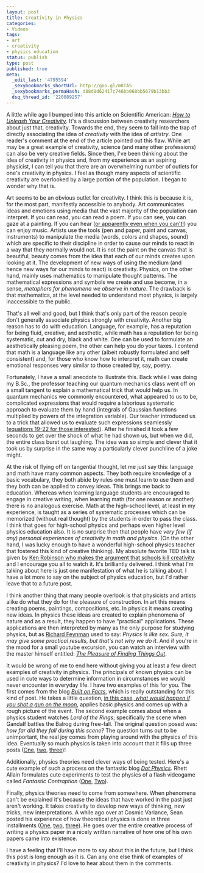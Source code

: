 ```yaml
---
layout: post
title: Creativity in Physics
categories:
- Videos
tags:
- art
- creativity
- physics education
status: publish
type: post
published: true
meta:
  _edit_last: '4795594'
  _sexybookmarks_shortUrl: http://goo.gl/mKTA5
  _sexybookmarks_permaHash: d88d8d62417c746bb068bb5679b13bb3
  dsq_thread_id: '220089257'
---
```

A little while ago I bumped into this article on Scientific American: <em><a href="http://www.sciam.com/article.cfm?id=how-to-unleash-your-creativity">How to Unleash Your Creativity</a></em>. It's a discussion between creativity researchers about just that, creativity. Towards the end, they seem to fall into the trap of directly associating the idea of <em>creativity</em> with the idea of <em>artistry</em>. One reader's comment at the end of the article pointed out this flaw. While art may be a great example of creativity, science (and many other professions) can also be very creative fields. Since then, I've been thinking about the idea of creativity in physics and, from my experience as an aspiring physicist, I can tell you that there are an overwhelming number of outlets for one's creativity in physics. I feel as though many aspects of scientific creativity are overlooked by a large portion of the population. I began to wonder why that is.

Art seems to be an obvious outlet for creativity. I think this is because it is, for the most part, manifestly accessible to anybody. Art communicates ideas and emotions using media that the vast majority of the population can interpret. If you can read, you can read a poem. If you can see, you can gaze at a painting. If you can hear (<a href="http://www.ted.com/index.php/talks/evelyn_glennie_shows_how_to_listen.html">or apparently even when you can't!</a>) you can enjoy music. Artists use the tools (pen and paper, paint and canvas, instruments) to manipulate the media (words, colors and shapes, sound) which are specific to their discipline in order to cause our minds to react in a way that they normally would not. It is not the paint on the canvas that is beautiful, beauty comes from the idea that each of our minds creates upon looking at it. The development of new ways of using the medium (and hence new ways for our minds to react) is creativity. Physics, on the other hand, mainly uses mathematics to manipulate thought patterns. The mathematical expressions and symbols we create and use become, in a sense,<em> metaphors for phenomena we observe in nature</em>. The drawback is that mathematics, at the level needed to understand most physics, is largely inaccessible to the public.

That's all well and good, but I think that's only part of the reason people don't generally associate physics strongly with creativity. Another big reason has to do with education. Language, for example, has a reputation for being fluid, creative, and aesthetic, while math has a reputation for being systematic, cut and dry, black and white. One can be used to formulate an aesthetically pleasing poem, the other can help you do your taxes. I contend that math is a language like any other (albeit robustly formulated and self consistent) and, for those who know how to interpret it, math can create emotional responses very similar to those created by, say, poetry.

Fortunately, I have a small anecdote to illustrate this. Back while I was doing my B.Sc., the professor teaching our quantum mechanics class went off on a small tangent to explain a mathematical trick that would help us. In quantum mechanics we commonly encountered, what appeared to us to be, complicated expressions that would require a laborious systematic approach to evaluate them by hand (integrals of Gaussian functions multiplied by powers of the integration variable). Our teacher introduced us to a trick that allowed us to evaluate such expressions seamlessly (<a href="http://mathworld.wolfram.com/GaussianIntegral.html">equations 19-22 for those interested</a>). After he finished it took a few seconds to get over the shock of what he had shown us, but when we did, the entire class burst out laughing. The idea was so simple and clever that it took us by surprise in the same way a particularly clever punchline of a joke might.

At the risk of flying off on tangential thought, let me just say this: language and math have many common aspects. They both require knowledge of a basic vocabulary, they both abide by rules one must learn to use them and they both can be applied to convey ideas. This brings me back to education. Whereas when learning language students are encouraged to engage in creative writing, when learning math (for one reason or another) there is no analogous exercise. Math at the high-school level, at least in my experience, is taught as a series of systematic processes which can be memorized (without real thought) by the students in order to pass the class. I think that goes for high-school physics and perhaps even higher level physics education also. It is no surprise then that people have <em>very few (if any) personal experiences of creativity in math and physics</em>. (On the other hand, I was lucky enough to have a wonderful high-school physics teacher that fostered this kind of creative thinking). My absolute favorite TED talk is given by <a href="http://www.ted.com/index.php/talks/ken_robinson_says_schools_kill_creativity.html">Ken Robinson who makes the argument that schools kill creativity</a> and I encourage you all to watch it. It's brilliantly delivered. I think what I'm talking about here is just one manifestation of what he is talking about. I have a lot more to say on the subject of physics education, but I'd rather leave that to a future post.

I think another thing that many people overlook is that physicists and artists alike do what they do for the pleasure of construction. In art this means creating poems, paintings, compositions, etc. In physics it means creating new ideas. In physics these ideas are created to explain phenomena of nature and as a result, they happen to have "practical" applications. These applications are then interpreted by many as the only purpose for studying physics, but as <a href="http://feeds.feedburner.com/~r/BuiltOnFacts/~3/429672528/greatest_physicists_5_richard.php">Richard Feynman</a> used to say: <em>Physics is like sex. Sure, it may give some practical results, but that's not why we do it</em>. And if you're in the mood for a small youtube excursion, you can watch an interview with the master himself entitled: <a href="http://ca.youtube.com/watch?v=Sk8TVopOBGE"><em>The Pleasure of Finding Things Out</em></a>.

It would be wrong of me to end here without giving you at least a few direct examples of creativity in physics. The principals of known physics can be used in cute ways to determine information in circumstances we would never encounter in everyday life. I have two examples of this for you. The first comes from the blog <a href="http://scienceblogs.com/builtonfacts/"><em>Built on Facts</em></a>, which is really outstanding for this kind of post. He takes a little question, <a href="http://scienceblogs.com/builtonfacts/2008/09/shoot_the_moon.php">in this case, <em>what would happen if you shot a gun on the moon</em></a>, applies basic physics and comes up with a rough picture of the event. The second example comes about when a physics student watches <em>Lord of the Rings</em>; specifically the scene when Gandalf battles the Balrog during free-fall. The original question posed was: <em>how far did they fall during this scene</em>? The question turns out to be unimportant, the real joy comes from playing around with the physics of this idea. Eventually so much physics is taken into account that it fills up three posts (<a href="http://www.moderntales.com//comics/dumnestor.php?view=archive&amp;chapter=13960&amp;mpe=0">One</a>, <a href="http://www.moderntales.com//comics/dumnestor.php?view=archive&amp;chapter=13962&amp;mpe=0">two</a>, <a href="http://www.moderntales.com//comics/dumnestor.php?view=archive&amp;chapter=13964&amp;mpe=0">three</a>)!

Additionally, physics theories need clever ways of being tested. Here's a cute example of such a process on the fantastic blog <em><a href="http://blog.dotphys.net/">Dot Physics</a></em>. Rhett Allain formulates cute experiments to test the physics of a flash videogame called <em>Fantastic Contraption</em> (<a href="http://blog.dotphys.net/2008/10/physics-of-fantastic-contraption-i/trackback">One</a>, <a href="http://blog.dotphys.net/2008/10/torque-produced-by-balls-in-fantastic-contraption/trackback">Two</a>).

Finally, physics theories need to come from somewhere. When phenomena can't be explained it's because the ideas that have worked in the past just aren't working. It takes creativity to develop new ways of thinking, new tricks, new interpretations. A while ago over at Cosmic Variance, Sean posted his experience of how theoretical physics is done in three installments (<a href="http://cosmicvariance.com/2007/07/30/anatomy-of-a-paper-part-i-inspiration/trackback">One</a>, <a href="http://cosmicvariance.com/2007/07/30/anatomy-of-a-paper-part-ii-calculation/trackback">two</a>, <a href="http://cosmicvariance.com/2007/07/31/anatomy-of-a-paper-part-iii-culmination/trackback">three</a>). He goes over the entire creative process of writing a physics paper in a nicely written narrative of how one of his own papers came into existence.

I have a feeling that I'll have more to say about this in the future, but I think this post is long enough as it is. Can any one else think of examples of creativity in physics? I'd love to hear about them in the comments.
